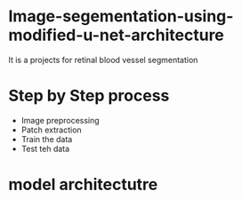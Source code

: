 # Image-segementation-using-modified-u-net-architecture
It is a projects for retinal blood vessel segmentation 
# Step by Step process
* Image preprocessing
* Patch extraction
* Train the data
* Test teh data
# model architectutre



